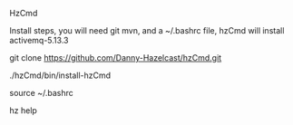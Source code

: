 HzCmd

Install steps, you will need git mvn, and a ~/.bashrc file, hzCmd will install activemq-5.13.3


git clone https://github.com/Danny-Hazelcast/hzCmd.git

./hzCmd/bin/install-hzCmd

source ~/.bashrc

hz help
